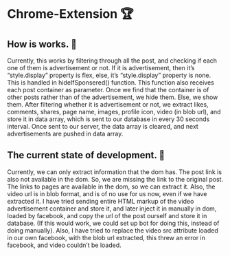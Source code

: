 # Chrome-Extension 🏆

## How is works. 🔧
Currently, this works by filtering through all the post, and
checking if each one of them is advertisement or not. If
it is advertisement, then it’s “style.display” property is
flex, else, it’s “style.display” property is none. This is
handled in hideIfSponsered() function. This function also
receives each post container as parameter. Once we find
that the container is of other posts rather than of the
advertisement, we hide them. Else, we show them.
After filtering whether it is advertisement or not, we
extract likes, comments, shares, page name, images,
profile icon, video (in blob url), and store it in data array,
which is sent to our database in every 30 seconds
interval. Once sent to our server, the data array is
cleared, and next advertisements are pushed in data
array.

## The current state of development. 🔨
Currently, we can only extract information that the dom
has. The post link is also not available in the dom. So, we
are missing the link to the original post. The links to
pages are available in the dom, so we can extract it. Also, 
the video url is in blob format, and is of no use for us
now, even if we have extracted it.
I have tried sending entire HTML markup of the video
advertisement container and store it, and later inject it in
manually in dom, loaded by facebook, and copy the url of
the post ourself and store it in database. (If this would
work, we could set up bot for doing this, instead of doing
manually).
Also, I have tried to replace the video src attribute loaded
in our own facebook, with the blob url extracted, this
threw an error in facebook, and video couldn’t be
loaded.
